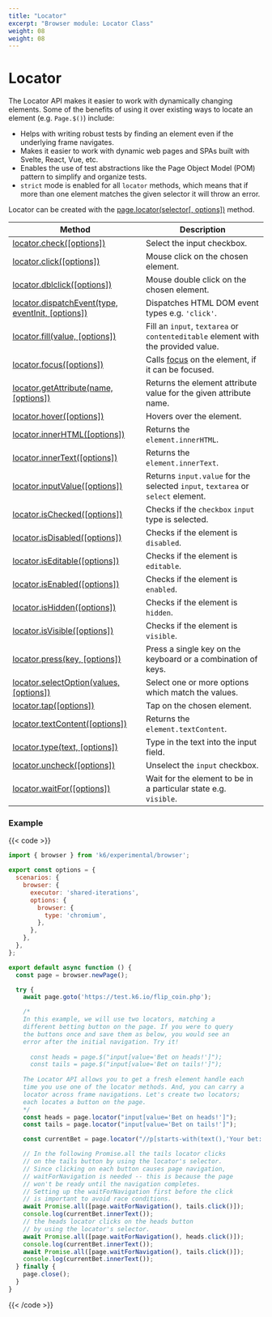 ```yaml
---
title: "Locator"
excerpt: "Browser module: Locator Class"
weight: 08
weight: 08
---
```


# Locator

The Locator API makes it easier to work with dynamically changing elements. Some of the benefits of using it over existing ways to locate an element (e.g. `Page.$()`) include:

- Helps with writing robust tests by finding an element even if the underlying frame navigates.
- Makes it easier to work with dynamic web pages and SPAs built with Svelte, React, Vue, etc.
- Enables the use of test abstractions like the Page Object Model (POM) pattern to simplify and organize tests.
- `strict` mode is enabled for all `locator` methods, which means that if more than one element matches the given selector it will throw an error.

Locator can be created with the [page.locator(selector[, options])](https://grafana.com/docs/k6/<K6_VERSION>/javascript-api/k6-experimental/browser/page/locator) method.

| Method                                                                                                                                                            | Description                                                                                                             |
| ----------------------------------------------------------------------------------------------------------------------------------------------------------------- | ----------------------------------------------------------------------------------------------------------------------- |
| [locator.check([options])](https://grafana.com/docs/k6/<K6_VERSION>/javascript-api/k6-experimental/browser/locator/check) <BWIPT id="471"/>                       | Select the input checkbox.                                                                                              |
| [locator.click([options])](https://grafana.com/docs/k6/<K6_VERSION>/javascript-api/k6-experimental/browser/locator/click) <BWIPT id="471"/>                       | Mouse click on the chosen element.                                                                                      |
| [locator.dblclick([options])](https://grafana.com/docs/k6/<K6_VERSION>/javascript-api/k6-experimental/browser/locator/dblclick) <BWIPT id="469"/>                 | Mouse double click on the chosen element.                                                                               |
| [locator.dispatchEvent(type, eventInit, [options])](https://grafana.com/docs/k6/<K6_VERSION>/javascript-api/k6-experimental/browser/locator/dispatchevent)        | Dispatches HTML DOM event types e.g. `'click'`.                                                                         |
| [locator.fill(value, [options])](https://grafana.com/docs/k6/<K6_VERSION>/javascript-api/k6-experimental/browser/locator/fill)                                    | Fill an `input`, `textarea` or `contenteditable` element with the provided value.                                       |
| [locator.focus([options])](https://grafana.com/docs/k6/<K6_VERSION>/javascript-api/k6-experimental/browser/locator/focus)                                         | Calls [focus](https://developer.mozilla.org/en-US/docs/Web/API/HTMLElement/focus) on the element, if it can be focused. |
| [locator.getAttribute(name, [options])](https://grafana.com/docs/k6/<K6_VERSION>/javascript-api/k6-experimental/browser/locator/getattribute)                     | Returns the element attribute value for the given attribute name.                                                       |
| [locator.hover([options])](https://grafana.com/docs/k6/<K6_VERSION>/javascript-api/k6-experimental/browser/locator/hover) <BWIPT id="471"/>                       | Hovers over the element.                                                                                                |
| [locator.innerHTML([options])](https://grafana.com/docs/k6/<K6_VERSION>/javascript-api/k6-experimental/browser/locator/innerhtml)                                 | Returns the `element.innerHTML`.                                                                                        |
| [locator.innerText([options])](https://grafana.com/docs/k6/<K6_VERSION>/javascript-api/k6-experimental/browser/locator/innertext)                                 | Returns the `element.innerText`.                                                                                        |
| [locator.inputValue([options])](https://grafana.com/docs/k6/<K6_VERSION>/javascript-api/k6-experimental/browser/locator/inputvalue)                               | Returns `input.value` for the selected `input`, `textarea` or `select` element.                                         |
| [locator.isChecked([options])](https://grafana.com/docs/k6/<K6_VERSION>/javascript-api/k6-experimental/browser/locator/ischecked)                                 | Checks if the `checkbox` `input` type is selected.                                                                      |
| [locator.isDisabled([options])](https://grafana.com/docs/k6/<K6_VERSION>/javascript-api/k6-experimental/browser/locator/isdisabled)                               | Checks if the element is `disabled`.                                                                                    |
| [locator.isEditable([options])](https://grafana.com/docs/k6/<K6_VERSION>/javascript-api/k6-experimental/browser/locator/iseditable)                               | Checks if the element is `editable`.                                                                                    |
| [locator.isEnabled([options])](https://grafana.com/docs/k6/<K6_VERSION>/javascript-api/k6-experimental/browser/locator/isenabled)                                 | Checks if the element is `enabled`.                                                                                     |
| [locator.isHidden([options])](https://grafana.com/docs/k6/<K6_VERSION>/javascript-api/k6-experimental/browser/locator/ishidden)                                   | Checks if the element is `hidden`.                                                                                      |
| [locator.isVisible([options])](https://grafana.com/docs/k6/<K6_VERSION>/javascript-api/k6-experimental/browser/locator/isvisible)                                 | Checks if the element is `visible`.                                                                                     |
| [locator.press(key, [options])](https://grafana.com/docs/k6/<K6_VERSION>/javascript-api/k6-experimental/browser/locator/press)                                    | Press a single key on the keyboard or a combination of keys.                                                            |
| [locator.selectOption(values, [options])](https://grafana.com/docs/k6/<K6_VERSION>/javascript-api/k6-experimental/browser/locator/selectoption) <BWIPT id="470"/> | Select one or more options which match the values.                                                                      |
| [locator.tap([options])](https://grafana.com/docs/k6/<K6_VERSION>/javascript-api/k6-experimental/browser/locator/tap) <BWIPT id="471"/>                           | Tap on the chosen element.                                                                                              |
| [locator.textContent([options])](https://grafana.com/docs/k6/<K6_VERSION>/javascript-api/k6-experimental/browser/locator/textcontent)                             | Returns the `element.textContent`.                                                                                      |
| [locator.type(text, [options])](https://grafana.com/docs/k6/<K6_VERSION>/javascript-api/k6-experimental/browser/locator/type)                                     | Type in the text into the input field.                                                                                  |
| [locator.uncheck([options])](https://grafana.com/docs/k6/<K6_VERSION>/javascript-api/k6-experimental/browser/locator/uncheck) <BWIPT id="471"/>                   | Unselect the `input` checkbox.                                                                                          |
| [locator.waitFor([options])](https://grafana.com/docs/k6/<K6_VERSION>/javascript-api/k6-experimental/browser/locator/waitfor) <BWIPT id="472"/>                   | Wait for the element to be in a particular state e.g. `visible`.                                                        |

### Example

{{< code >}}

```javascript
import { browser } from 'k6/experimental/browser';

export const options = {
  scenarios: {
    browser: {
      executor: 'shared-iterations',
      options: {
        browser: {
          type: 'chromium',
        },
      },
    },
  },
};

export default async function () {
  const page = browser.newPage();

  try {
    await page.goto('https://test.k6.io/flip_coin.php');

    /*
    In this example, we will use two locators, matching a
    different betting button on the page. If you were to query
    the buttons once and save them as below, you would see an
    error after the initial navigation. Try it!
  
      const heads = page.$("input[value='Bet on heads!']");
      const tails = page.$("input[value='Bet on tails!']");
  
    The Locator API allows you to get a fresh element handle each
    time you use one of the locator methods. And, you can carry a
    locator across frame navigations. Let's create two locators;
    each locates a button on the page.
    */
    const heads = page.locator("input[value='Bet on heads!']");
    const tails = page.locator("input[value='Bet on tails!']");

    const currentBet = page.locator("//p[starts-with(text(),'Your bet: ')]");

    // In the following Promise.all the tails locator clicks
    // on the tails button by using the locator's selector.
    // Since clicking on each button causes page navigation,
    // waitForNavigation is needed -- this is because the page
    // won't be ready until the navigation completes.
    // Setting up the waitForNavigation first before the click
    // is important to avoid race conditions.
    await Promise.all([page.waitForNavigation(), tails.click()]);
    console.log(currentBet.innerText());
    // the heads locator clicks on the heads button
    // by using the locator's selector.
    await Promise.all([page.waitForNavigation(), heads.click()]);
    console.log(currentBet.innerText());
    await Promise.all([page.waitForNavigation(), tails.click()]);
    console.log(currentBet.innerText());
  } finally {
    page.close();
  }
}
```

{{< /code >}}
